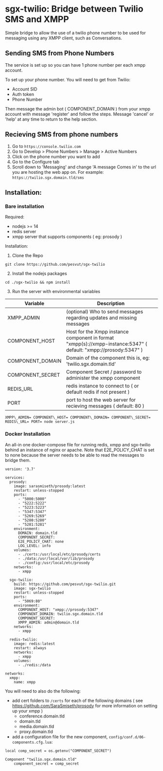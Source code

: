 # sgx-twilio: Bridge between Twilio SMS and XMPP
Simple bridge to allow the use of a twilio phone number to be used for messaging using any XMPP client, such as Conversations.

## Sending SMS from Phone Numbers
The service is set up so you can have 1 phone number per each xmpp account.

To set up your phone number. You will need to get from Twilio:
- Account SID
- Auth token
- Phone Number

Then message the admin bot ( COMPONENT\_DOMAIN ) from your xmpp account with message 'register' and follow the steps.
Message 'cancel' or 'help' at any time to return to the help section.

## Recieving SMS from phone numbers
1. Go to `https://console.twilio.com`
2. Go to Develop > Phone Numbers > Manage > Active Numbers
3. Click on the phone number you want to add
4. Go to the Configure tab
5. Scroll down to 'Messaging' and change 'A message Comes in' to the url you are hosting the web app on. For example: `https://twilio.sgx.domain.tld/sms`

## Installation:
### Bare installation
Required:
- nodejs >= 14
- redis server
- xmpp server that supports components ( eg: prosody )

Installation:
1. Clone the Repo
```
git clone https://github.com/pesvut/sgx-twilio
```

2. Install the nodejs packages
```
cd ./sgx-twilio && npm install
```

3. Run the server with environmental variables

| Variable | Description |
| -------- | ----------- |
| XMPP\_ADMIN | (optional) Who to send messages regarding updates and missing messages |
| COMPONENT\_HOST | Host for the Xmpp instance component in format "xmpp(s)://xmpp-instance:5347" ( default: "xmpp://prosody:5347" ) |
| COMPONENT\_DOMAIN | Domain of the component this is, eg: 'twilio.sgx.domain.tld' |
| COMPONENT\_SECRET | Component Secret / password to administer the xmpp component |
| REDIS\_URL | redis instance to connect to ( or default redis if not present ) |
| PORT | port to host the web server for recieving messages ( default: 80 ) |

```
XMPP\_ADMIN= COMPONENT\_HOST= COMPONENT\_DOMAIN= COMPONENT\_SECRET= REDIS\_URL= PORT= node server.js
```


### Docker Installation
An all-in one docker-compose file for running redis, xmpp and sgx-twilio behind an instance of nginx or apache.
Note that E2E\_POLICY\_CHAT is set to none because the server needs to be able to read the messages to bridge them.

```
version: '3.7'

services:
  prosody:
    image: sarasmiseth/prosody:latest
    restart: unless-stopped
    ports:
      - "5000:5000"
      - "5222:5222"
      - "5223:5223"
      - "5347:5347"
      - "5269:5269"
      - "5280:5280"
      - "5281:5281"
    environment:
      DOMAIN: domain.tld
      COMPONENT_SECRET:
      E2E_POLICY_CHAT: none
      LOG_LEVEL: info
    volumes:
      - ./certs:/usr/local/etc/prosody/certs
      - ./data:/usr/local/var/lib/prosody
      - ./config:/usr/local/etc/prosody
    networks:
      - xmpp
 
  sgx-twilio:
    build: https://github.com/pesvut/sgx-twilio.git
    image: sgx-twilio
    restart: unless-stopped
    ports:
      - "5069:80"
    environment:
      COMPONENT_HOST: "xmpp://prosody:5347"
      COMPONENT_DOMAIN: twilio.sgx.domain.tld
      COMPONENT_SECRET: 
      XMPP_ADMIN: admin@domain.tld
    networks:
      - xmpp

  redis-twilio:
    image: redis:latest
    restart: always
    networks:
      - xmpp
    volumes:
      - ./redis:/data

networks:
  xmpp:
    name: xmpp
```

You will need to also do the following:
- add cert folders to `/certs` for each of the following domains ( see https://github.com/SaraSmiseth/prosody for more information on setting up your xmpp )
    - conference.domain.tld
    - domain.tld
    - media.domain.tld
    - proxy.domain.tld
- add a configuration file for the new component, `config/conf.d/06-components.cfg.lua`:
```
local comp_secret = os.getenv("COMPONENT_SECRET")

Component "twilio.sgx.domain.tld"
    component_secret = comp_secret

```
